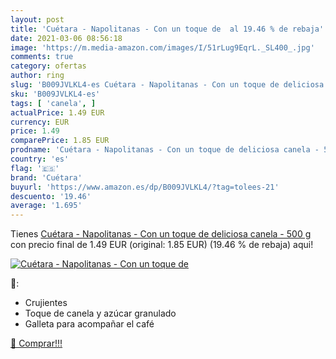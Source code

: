 ```yaml
---
layout: post
title: 'Cuétara - Napolitanas - Con un toque de  al 19.46 % de rebaja'
date: 2021-03-06 08:56:18
image: 'https://m.media-amazon.com/images/I/51rLug9EqrL._SL400_.jpg'
comments: true
category: ofertas
author: ring
slug: 'B009JVLKL4-es Cuétara - Napolitanas - Con un toque de deliciosa canela -...'
sku: 'B009JVLKL4-es'
tags: [ 'canela', ]
actualPrice: 1.49 EUR
currency: EUR
price: 1.49
comparePrice: 1.85 EUR
prodname: 'Cuétara - Napolitanas - Con un toque de deliciosa canela - 500 g'
country: 'es'
flag: '🇪🇸'
brand: 'Cuétara'
buyurl: 'https://www.amazon.es/dp/B009JVLKL4/?tag=tolees-21'
descuento: '19.46'
average: '1.695'
---
```


Tienes [Cuétara - Napolitanas - Con un toque de deliciosa canela - 500 g](https://www.amazon.es/dp/B009JVLKL4/?tag=tolees-21) con precio final de  1.49 EUR (original: 1.85 EUR) (19.46 %  de rebaja) aqui!

[![Cuétara - Napolitanas - Con un toque de ](https://m.media-amazon.com/images/I/51rLug9EqrL._SL400_.jpg)](https://www.amazon.es/dp/B009JVLKL4/?tag=tolees-21)

🔎:

- Crujientes
- Toque de canela y azúcar granulado
- Galleta para acompañar el café

[🛒 Comprar!!!](https://www.amazon.es/dp/B009JVLKL4/?tag=tolees-21)
